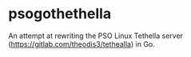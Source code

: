 # psogothethella
An attempt at rewriting the PSO Linux Tethella server (https://gitlab.com/theodis3/tethealla) in Go. 
